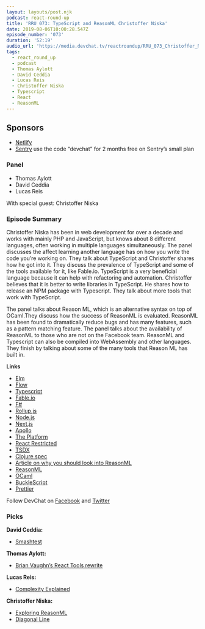 ```yaml
---
layout: layouts/post.njk
podcast: react-round-up
title: 'RRU 073: TypeScript and ReasonML Christoffer Niska'
date: 2019-08-06T10:00:28.547Z
episode_number: '073'
duration: '52:19'
audio_url: 'https://media.devchat.tv/reactroundup/RRU_073_Christoffer_Niska.mp3'
tags:
  - react_round_up
  - podcast
  - Thomas Aylott
  - David Ceddia
  - Lucas Reis
  - Christoffer Niska
  - Typescript
  - React
  - ReasonML
---
```

<!----- Conversion time: 1.126 seconds.


Using this Markdown file:

1. Cut and paste this output into your source file.
2. See the notes and action items below regarding this conversion run.
3. Check the rendered output (headings, lists, code blocks, tables) for proper
   formatting and use a linkchecker before you publish this page.

Conversion notes:

* Docs to Markdown version 1.0β17
* Wed Jul 31 2019 17:16:55 GMT-0700 (PDT)
* Source doc: https://docs.google.com/open?id=1RYlIGN679crys1ZNmFOg5ZjgmG8unHjnehlDSS0MgP4
----->



## **Sponsors**



*   [Netlify](https://www.netlify.com/)
*   [Sentry](http://sentry.io/) use the code “devchat” for 2 months free on Sentry’s small plan


### **Panel**



*   Thomas Aylott
*   David Ceddia
*   Lucas Reis

With special guest: Christoffer Niska


### **Episode Summary**

Christoffer Niska has been in web development for over a decade and works with mainly PHP and JavaScript, but knows about 8 different languages, often working in multiple languages simultaneously. The panel discusses the affect learning another language has on how you write the code you’re working on. They talk about TypeScript and Christoffer shares how he got into it. They discuss the prevalence of TypeScript and some of the tools available for it, like Fable.io. TypeScript is a very beneficial language because it can help with refactoring and automation. Christoffer believes that it is better to write libraries in TypeScript. He shares how to release an NPM package with Typescript. They talk about more tools that work with TypeScript.

The panel talks about Reason ML, which is an alternative syntax on top of OCaml.They discuss how the success of ReasonML is evaluated. ReasonML has been found to dramatically reduce bugs and has many features, such as a pattern matching feature. The panel talks about the availability of ReasonML to those who are not on the Facebook team. ReasonML and Typescript can also be compiled into WebAssembly and other languages. They finish by talking about some of the many tools that Reason ML has built in. 

**Links**



*   [Elm](https://elm-lang.org/)
*   [Flow](https://flow.microsoft.com/)
*   [Typescript](https://www.typescriptlang.org/)
*   [Fable.io](https://fable.io/)
*   [F#](https://fsharp.org/)
*   [Rollup.js](https://rollupjs.org/)
*   [Node.js](https://nodejs.org/)
*   [Next.js](https://nextjs.org/)
*   [Apollo](https://www.apollo.io/)
*   [The Platform](https://github.com/palmerhq/the-platform)
*   [React Restricted](https://github.com/crisu83/react-restricted)
*   [TSDX](https://github.com/palmerhq/tsdx)
*   [Clojure spec](https://clojure.org/about/spec)
*   [Article on why you should look into ReasonML](https://www.freecodecamp.org/news/psst-heres-why-reasonreact-is-the-best-way-to-write-react-5088d434d035/)
*   [ReasonML](https://reasonml.github.io/)
*   [OCaml](http://ocaml.org/)
*   [BuckleScript](https://bucklescript.github.io/)
*   [Prettier](https://prettier.io/)

Follow DevChat on [Facebook](https://www.facebook.com/DevChattv/?__tn__=%2Cd%2CP-R&eid=ARDBDrBnK71PDmx_8gE_IeIEo5SnM7cyzylVBjAwfaOo1ck_6q3GXuRBfaUQZaWVvFGyEVjrhDwnS_tV) and [Twitter](https://twitter.com/devchattv?lang=en)


### **Picks**

**David Ceddia:**



*   [Smashtest](https://smashtest.io/) 

**Thomas Aylott:**



*   [Brian Vaughn’s React Tools rewrite](https://github.com/bvaughn/react-devtools-experimental)

**Lucas Reis:**



*   [Complexity Explained](https://complexityexplained.github.io/)

**Christoffer Niska:**



*   [Exploring ReasonML](http://reasonmlhub.com/exploring-reasonml)
*   [Diagonal Line](https://github.com/digiaonline/graphql-php)

<!-- Docs to Markdown version 1.0β17 -->
